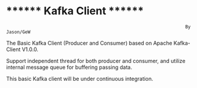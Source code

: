 ****** Kafka Client ******
==================================

                                                                       By Jason/GeW


The Basic Kafka Client (Producer and Consumer) based on Apache Kafka-Client V1.0.0.

Support independent thread for both producer and consumer, and utilize internal message queue for buffering passing data.

This basic Kafka client will be under continuous integration.

